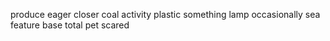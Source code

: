 produce eager closer coal activity plastic something lamp occasionally sea feature base total pet scared